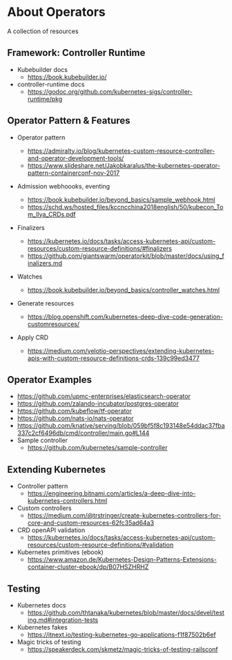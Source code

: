 # About Operators

A collection of resources

## Framework: Controller Runtime

* Kubebuilder docs
	* https://book.kubebuilder.io/
* controller-runtime docs
  * https://godoc.org/github.com/kubernetes-sigs/controller-runtime/pkg

## Operator Pattern & Features

* Operator pattern
  * https://admiralty.io/blog/kubernetes-custom-resource-controller-and-operator-development-tools/
  * https://www.slideshare.net/Jakobkaralus/the-kubernetes-operator-pattern-containerconf-nov-2017

* Admission webhoooks, eventing
  * https://book.kubebuilder.io/beyond_basics/sample_webhook.html
  * https://schd.ws/hosted_files/kccncchina2018english/50/kubecon_Tom_Ilya_CRDs.pdf

* Finalizers
  * https://kubernetes.io/docs/tasks/access-kubernetes-api/custom-resources/custom-resource-definitions/#finalizers
  * https://github.com/giantswarm/operatorkit/blob/master/docs/using_finalizers.md

* Watches
	* https://book.kubebuilder.io/beyond_basics/controller_watches.html

* Generate resources
  * https://blog.openshift.com/kubernetes-deep-dive-code-generation-customresources/

* Apply CRD
  * https://medium.com/velotio-perspectives/extending-kubernetes-apis-with-custom-resource-definitions-crds-139c99ed3477

## Operator Examples

* https://github.com/upmc-enterprises/elasticsearch-operator
* https://github.com/zalando-incubator/postgres-operator
* https://github.com/kubeflow/tf-operator
* https://github.com/nats-io/nats-operator
* https://github.com/knative/serving/blob/059bf5f8c193148e54ddac37fba337c2cf6496db/cmd/controller/main.go#L144
* Sample controller
  * https://github.com/kubernetes/sample-controller

## Extending Kubernetes

* Controller pattern
  * https://engineering.bitnami.com/articles/a-deep-dive-into-kubernetes-controllers.html
* Custom controllers
  * https://medium.com/@trstringer/create-kubernetes-controllers-for-core-and-custom-resources-62fc35ad64a3
* CRD openAPI validation
  * https://kubernetes.io/docs/tasks/access-kubernetes-api/custom-resources/custom-resource-definitions/#validation
* Kubernetes primitives (ebook)
  * https://www.amazon.de/Kubernetes-Design-Patterns-Extensions-container-cluster-ebook/dp/B07HSZHRHZ

## Testing

* Kubernetes docs
  * https://github.com/thtanaka/kubernetes/blob/master/docs/devel/testing.md#integration-tests
* Kubernetes fakes
  * https://itnext.io/testing-kubernetes-go-applications-f1f87502b6ef
* Magic tricks of testing
  * https://speakerdeck.com/skmetz/magic-tricks-of-testing-railsconf

